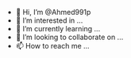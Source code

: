 - 👋 Hi, I’m @Ahmed991p
- 👀 I’m interested in ...
- 🌱 I’m currently learning ...
- 💞️ I’m looking to collaborate on ...
- 📫 How to reach me ...

<!---
Ahmed991p/Ahmed991p is a ✨ special ✨ repository because its `README.md` (this file) appears on your GitHub profile.
You can click the Preview link to take a look at your changes.
--->
